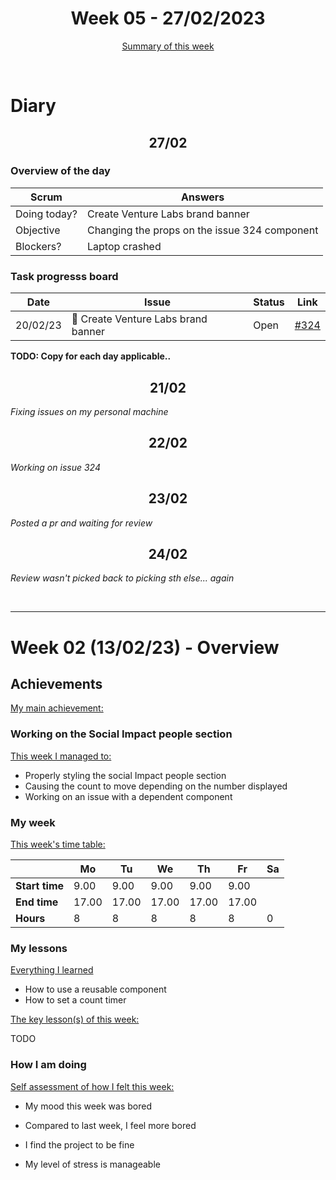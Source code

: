 


<!-- 
  Welcome to your weekly agenda.
  In this agenda, you will note down day to day progress.
-->

<h1 align="center">Week 05 - 27/02/2023</h1>

<p align="center"><a href="#summary">Summary of this week</a></p>

<br/>

<!-- 
  -- SECTION: OVERVIEW
  -- For each day, fill out your diary
  -->

<h1>Diary</h1>

<h2 align="center">27/02</h2>

### Overview of the day

<!-- Fill out the daily scrum table 
  -- Doing today? - What are you working on today?
  -- Objective?   - What do you hope to achieve today?
  -- Blockers?    - Any blockers? Anywhere you need help?
-->

| Scrum	       | Answers 	| 
|----------	   |-------	  |
| Doing today? | Create Venture Labs brand banner|
| Objective    | Changing the props on the issue 324 component|
| Blockers?    | Laptop crashed|

### Task progresss board

<!-- List all the tasks and bounties in progress this week -->

| Date     	| Issue 	| Status 	| Link 	|
|----------	|-------	|--------	|------	|
| 20/02/23 	| 🏇 Create Venture Labs brand banner | Open | [#324](https://github.com/italanta/elewa-group/issues/324) |

**TODO: Copy for each day applicable..**

<h2 align="center">21/02</h2>

*Fixing issues on my personal machine*

<h2 align="center">22/02</h2>

*Working on issue 324*

<h2 align="center">23/02</h2>

*Posted a pr and waiting for review*

<h2 align="center">24/02</h2>

*Review wasn't picked back to picking sth else... again*


<br/>

<hr id="summary" />
<!-- Fill this section at the end of each week, -->

# Week 02 (13/02/23) - Overview

<!-- What was your main achievement -->
<h2>Achievements</h2>

<u>My main achievement:</u>

<!-- Write the achievement you are most proud off in one line! -->
<h3>Working on the Social Impact people section</h3>

<!-- List all your achievement -->
<u>This week I managed to:</u>

- Properly styling the social Impact people section
- Causing the count to move depending on the number displayed
- Working on an issue with a dependent component

### My week
<!-- Keep track of your time table daily -->
<u>This week's time table:</u>

|                | Mo  | Tu  | We  | Th  | Fr | Sa |
|---             |---	 |---- |---  | --- |--- |--- |
| **Start time** |9.00 |9.00 |9.00 |9.00 | 9.00   |    |
| **End time**	 |17.00|17.00|17.00|17.00| 17.00  |    |
| **Hours**	     | 8   | 8   |  8  |  8  | 8  | 0  |


### My lessons
<!-- What did I learn? -->
<u>Everything I learned</u>
- How to use a reusable component
- How to set a count timer

<u>The key lesson(s) of this week:</u>

TODO

### How I am doing
<!-- How did you feel? -->
<u>Self assessment of how I felt this week:</u>

- My mood this week was bored  

- Compared to last week, I feel more bored 

- I find the project to be fine

- My level of stress is manageable 
